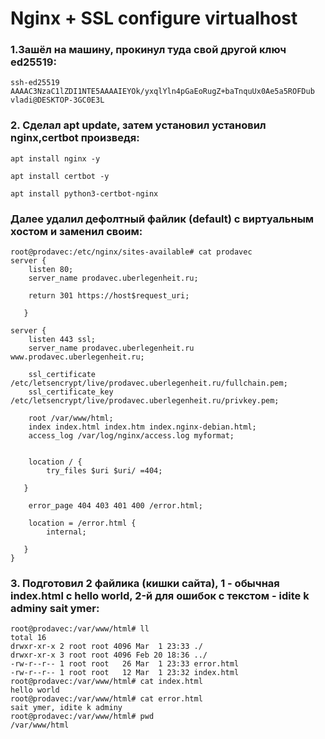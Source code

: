 # Nginx + SSL configure virtualhost

### 1.Зашёл на машину, прокинул туда свой другой ключ ed25519:

`` ssh-ed25519 AAAAC3NzaC1lZDI1NTE5AAAAIEYOk/yxqlYln4pGaEoRugZ+baTnquUx0Ae5a5ROFDub vladi@DESKTOP-3GC0E3L ``
### 2. Cделал apt update, затем установил установил nginx,certbot произведя:

```
apt install nginx -y

apt install certbot -y

apt install python3-certbot-nginx 
```
### Далее удалил дефолтный файлик (default) с виртуальным хостом и заменил своим:

```
root@prodavec:/etc/nginx/sites-available# cat prodavec
server {
    listen 80;
    server_name prodavec.uberlegenheit.ru;

    return 301 https://host$request_uri;

   }

server {
    listen 443 ssl;
    server_name prodavec.uberlegenheit.ru www.prodavec.uberlegenheit.ru;

    ssl_certificate /etc/letsencrypt/live/prodavec.uberlegenheit.ru/fullchain.pem;
    ssl_certificate_key /etc/letsencrypt/live/prodavec.uberlegenheit.ru/privkey.pem;

    root /var/www/html;
    index index.html index.htm index.nginx-debian.html;
    access_log /var/log/nginx/access.log myformat;


    location / {
        try_files $uri $uri/ =404;

   }

    error_page 404 403 401 400 /error.html;

    location = /error.html {
        internal;

   }
}
```

### 3. Подготовил 2 файлика (кишки сайта), 1 - обычная index.html с hello world, 2-й для ошибок с текстом - idite k adminy sait ymer:

```
root@prodavec:/var/www/html# ll
total 16
drwxr-xr-x 2 root root 4096 Mar  1 23:33 ./
drwxr-xr-x 3 root root 4096 Feb 20 18:36 ../
-rw-r--r-- 1 root root   26 Mar  1 23:33 error.html
-rw-r--r-- 1 root root   12 Mar  1 23:32 index.html
root@prodavec:/var/www/html# cat index.html
hello world
root@prodavec:/var/www/html# cat error.html
sait ymer, idite k adminy
root@prodavec:/var/www/html# pwd
/var/www/html
```
